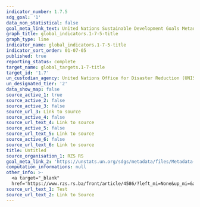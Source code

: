 ```yaml
---
indicator_number: 1.7.5
sdg_goal: '1'
data_non_statistical: false
goal_meta_link_text: United Nations Sustainable Development Goals Metadata (PDF 224 KB)
graph_title: global_indicators.1-7-5-title
graph_type: line
indicator_name: global_indicators.1-7-5-title
indicator_sort_order: 01-07-05
published: true
reporting_status: complete
target_name: global_targets.1-7-title
target_id: '1.7'
un_custodian_agency: United Nations Office for Disaster Reduction (UNISDR)
un_designated_tier: '2'
data_show_map: false
source_active_1: true
source_active_2: false
source_active_3: false
source_url_3: Link to source
source_active_4: false
source_url_text_4: Link to source
source_active_5: false
source_url_text_5: Link to source
source_active_6: false
source_url_text_6: Link to source
title: Untitled
source_organisation_1: RZS RS
goal_meta_link_2: 'https://unstats.un.org/sdgs/metadata/files/Metadata-01-01-01a.pdf'
computation_informations: null
other_info: >-
  <a target="_blank"
  href='https://www.rzs.rs.ba/front/article/4586/?left_mi=None&up_mi=&add=None'>www.rzs.rs.ba</a>
source_url_text_1: Test
source_url_text_2: Link to Source
---
```


